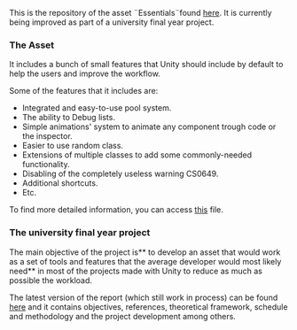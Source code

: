 This is the repository of the asset ¨Essentials¨found [here](https://assetstore.unity.com/packages/tools/utilities/essentials-161141 "here").
It is currently being improved as part of a university final year project.

### The Asset
It includes a bunch of small features that Unity should include by default to help the users and improve the workflow.

Some of the features that it includes are:
- Integrated and easy-to-use pool system.
- The ability to Debug lists.
- Simple animations' system to animate any component trough code or the inspector.
- Easier to use random class.
- Extensions of multiple classes to add some commonly-needed functionality.
- Disabling of the completely useless warning CS0649.
- Additional shortcuts.
- Etc.

To find more detailed information, you can access [this](docs.google.com/document/d/1-strmOzT7ka8uO8hEH_W3Xjlr-ajjKcJ0b6h5KYnpJQ/edit?usp=sharing "this") file.

### The university final year project

The main objective of the project is** to develop an asset that would work as a set of tools and features that the average developer would most likely need** in most of the projects made with Unity to reduce as much as possible the workload.

The latest version of the report (which still work in process) can be found [here](https://docs.google.com/document/d/1ax8MDjtqu4DEwGvP3T8fed3Cnipw3hqd4_LfvouirJQ/edit?usp=sharing "here") and it contains objectives, references, theoretical framework, schedule and methodology and the project development among others.